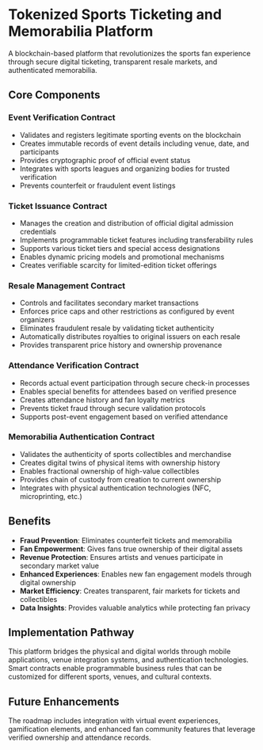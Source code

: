 # Tokenized Sports Ticketing and Memorabilia Platform

A blockchain-based platform that revolutionizes the sports fan experience through secure digital ticketing, transparent resale markets, and authenticated memorabilia.

## Core Components

### Event Verification Contract
- Validates and registers legitimate sporting events on the blockchain
- Creates immutable records of event details including venue, date, and participants
- Provides cryptographic proof of official event status
- Integrates with sports leagues and organizing bodies for trusted verification
- Prevents counterfeit or fraudulent event listings

### Ticket Issuance Contract
- Manages the creation and distribution of official digital admission credentials
- Implements programmable ticket features including transferability rules
- Supports various ticket tiers and special access designations
- Enables dynamic pricing models and promotional mechanisms
- Creates verifiable scarcity for limited-edition ticket offerings

### Resale Management Contract
- Controls and facilitates secondary market transactions
- Enforces price caps and other restrictions as configured by event organizers
- Eliminates fraudulent resale by validating ticket authenticity
- Automatically distributes royalties to original issuers on each resale
- Provides transparent price history and ownership provenance

### Attendance Verification Contract
- Records actual event participation through secure check-in processes
- Enables special benefits for attendees based on verified presence
- Creates attendance history and fan loyalty metrics
- Prevents ticket fraud through secure validation protocols
- Supports post-event engagement based on verified attendance

### Memorabilia Authentication Contract
- Validates the authenticity of sports collectibles and merchandise
- Creates digital twins of physical items with ownership history
- Enables fractional ownership of high-value collectibles
- Provides chain of custody from creation to current ownership
- Integrates with physical authentication technologies (NFC, microprinting, etc.)

## Benefits

- **Fraud Prevention**: Eliminates counterfeit tickets and memorabilia
- **Fan Empowerment**: Gives fans true ownership of their digital assets
- **Revenue Protection**: Ensures artists and venues participate in secondary market value
- **Enhanced Experiences**: Enables new fan engagement models through digital ownership
- **Market Efficiency**: Creates transparent, fair markets for tickets and collectibles
- **Data Insights**: Provides valuable analytics while protecting fan privacy

## Implementation Pathway

This platform bridges the physical and digital worlds through mobile applications, venue integration systems, and authentication technologies. Smart contracts enable programmable business rules that can be customized for different sports, venues, and cultural contexts.

## Future Enhancements

The roadmap includes integration with virtual event experiences, gamification elements, and enhanced fan community features that leverage verified ownership and attendance records.

